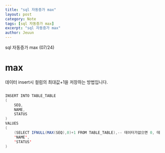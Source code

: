 ```yaml
---
title: "sql 자동증가 max"
layout: post
category: Note
tags: [sql 자동증가 max]
excerpt: "sql 자동증가 max"
author: Jeuun
---
```

sql 자동증가 max (07/24)

# max

데이터 insert시 컬럼의 최대값+1을 저장하는 방법입니다. 

```java

INSERT INTO TABLE_TABLE
(
    SEQ,
    NAME,
    STATUS
)
VALUES
(
    (SELECT IFNULL(MAX(SEQ),0)+1 FROM TABLE_TABLE),-- 데이터가없으면 0, 데이터가 있으면 최대값 +1
    'NAME',
    'STATUS'
)

```

